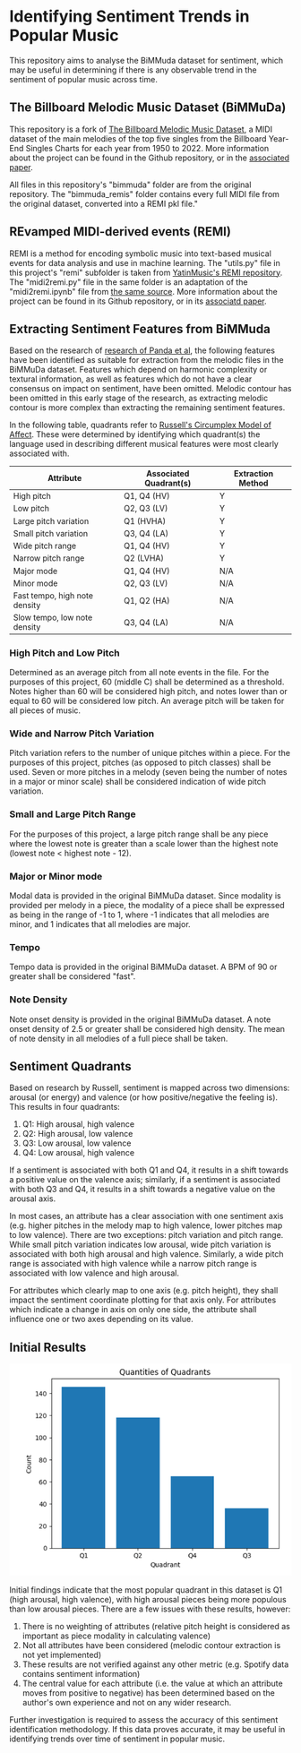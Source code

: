 # Identifying Sentiment Trends in Popular Music
This repository aims to analyse the BiMMuda dataset for sentiment, which may be useful in determining if there is any observable trend in the sentiment of popular music across time.

## The Billboard Melodic Music Dataset (BiMMuDa)

This repository is a fork of [The Billboard Melodic Music Dataset](https://github.com/madelinehamilton/), a MIDI dataset of the main melodies of the top five singles from the Billboard Year-End Singles Charts for each year from 1950 to 2022. More information about the project can be found in the Github repository, or in the [associated paper](https://www.nature.com/articles/s41598-024-64571-x).

All files in this repository's "bimmuda" folder are from the original repository. The "bimmuda_remis" folder contains every full MIDI file from the original dataset, converted into a REMI pkl file."

## REvamped MIDI-derived events (REMI)

REMI is a method for encoding symbolic music into text-based musical events for data analysis and use in machine learning. The "utils.py" file in this project's "remi" subfolder is taken from [YatinMusic's REMI repository](https://github.com/YatingMusic/remi). The "midi2remi.py" file in the same folder is an adaptation of the "midi2remi.ipynb" file from [the same source](https://github.com/YatingMusic/remi). More information about the project can be found in its Github repository, or in its [associatd paper](https://arxiv.org/abs/2002.00212).

## Extracting Sentiment Features from BiMMuda

Based on the research of [research of Panda et al](https://www.researchgate.net/publication/346359767_Audio_Features_for_Music_Emotion_Recognition_a_Survey), the following features have been identified as suitable for extraction from the melodic files in the BiMMuDa dataset. Features which depend on harmonic complexity or textural information, as well as features which do not have a clear consensus on impact on sentiment, have been omitted. Melodic contour has been omitted in this early stage of the research, as extracting melodic contour is more complex than extracting the remaining sentiment features.

In the following table, quadrants refer to [Russell's Circumplex Model of Affect](https://www.ncbi.nlm.nih.gov/pmc/articles/PMC2367156/). These were determined by identifying which quadrant(s) the language used in describing different musical features were most clearly associated with.

| Attribute                     | Associated Quadrant(s) | Extraction Method |
| ----------------------------- | ---------------------- | ----------------- |
| High pitch                    | Q1, Q4  (HV)           | Y                 |
| Low pitch                     | Q2, Q3  (LV)           | Y                 |
| Large pitch variation         | Q1 (HVHA)              | Y                 |
| Small pitch variation         | Q3, Q4 (LA)            | Y                 |
| Wide pitch range              | Q1, Q4 (HV)            | Y                 |
| Narrow pitch range            | Q2 (LVHA)              | Y                 |
| Major mode                    | Q1, Q4 (HV)            | N/A               |
| Minor mode                    | Q2, Q3 (LV)            | N/A               |
| Fast tempo, high note density | Q1, Q2 (HA)            | N/A               |
| Slow tempo, low note density  | Q3, Q4 (LA)            | N/A               |

### High Pitch and Low Pitch
Determined as an average pitch from all note events in the file. For the purposes of this project, 60 (middle C) shall be determined as a threshold. Notes higher than 60 will be considered high pitch, and notes lower than or equal to 60 will be considered low pitch. An average pitch will be taken for all pieces of music.

### Wide and Narrow Pitch Variation
Pitch variation refers to the number of unique pitches within a piece. For the purposes of this project, pitches (as opposed to pitch classes) shall be used. Seven or more pitches in a melody (seven being the number of notes in a major or minor scale) shall be considered indication of wide pitch variation.

### Small and Large Pitch Range
For the purposes of this project, a large pitch range shall be any piece where the lowest note is greater than a scale lower than the highest note (lowest note < highest note - 12).

### Major or Minor mode
Modal data is provided in the original BiMMuDa dataset. Since modality is provided per melody in a piece, the modality of a piece shall be expressed as being in the range of -1 to 1, where -1 indicates that all melodies are minor, and 1 indicates that all melodies are major.

### Tempo
Tempo data is provided in the original BiMMuDa dataset. A BPM of 90 or greater shall be considered "fast".

### Note Density
Note onset density is provided in the original BiMMuDa dataset. A note onset density of 2.5 or greater shall be considered high density. The mean of note density in all melodies of a full piece shall be taken.

## Sentiment Quadrants

Based on research by Russell, sentiment is mapped across two dimensions: arousal (or energy) and valence (or how positive/negative the feeling is). This results in four quadrants:
 1. Q1: High arousal, high valence
 2. Q2: High arousal, low valence
 3. Q3: Low arousal, low valence
 4. Q4: Low arousal, high valence

If a sentiment is associated with both Q1 and Q4, it results in a shift towards a positive value on the valence axis; similarly, if a sentiment is associated with both Q3 and Q4, it results in a shift towards a negative value on the arousal axis.

In most cases, an attribute has a clear association with one sentiment axis (e.g. higher pitches in the melody map to high valence, lower pitches map to low valence). There are two exceptions: pitch variation and pitch range. While small pitch variation indicates low arousal, wide pitch variation is associated with both high arousal and high valence. Similarly, a wide pitch range is associated with high valence while a narrow pitch range is associated with low valence and high arousal.

For attributes which clearly map to one axis (e.g. pitch height), they shall impact the sentiment coordinate plotting for that axis only. For attributes which indicate a change in axis on only one side, the attribute shall influence one or two axes depending on its value.

## Initial Results

![A bar graph showing the quantities of quadrants identified in the BiMMuDa dataset](./quadrant_bargraph.png)

Initial findings indicate that the most popular quadrant in this dataset is Q1 (high arousal, high valence), with high arousal pieces being more populous than low arousal pieces. There are a few issues with these results, however:

 1. There is no weighting of attributes (relative pitch height is considered as important as piece modality in calculating valence)
 2. Not all attributes have been considered (melodic contour extraction is not yet implemented)
 3. These results are not verified against any other metric (e.g. Spotify data contains sentiment information)
 4. The central value for each attribute (i.e. the value at which an attribute moves from positive to negative) has been determined based on the author's own experience and not on any wider research.

Further investigation is required to assess the accuracy of this sentiment identification methodology. If this data proves accurate, it may be useful in identifying trends over time of sentiment in popular music.
